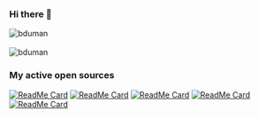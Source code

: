 ### Hi there 👋

<div>
  <img align="center" src="https://github-readme-stats.vercel.app/api?username=bduman&show_icons=true&theme=dark&count_private=true&include_all_commits=true&hide_title=true" alt="bduman" />
<div/>

<br />

<img align="center" src="https://github-readme-stats.vercel.app/api/top-langs/?username=bduman&layout=compact&hide=html&theme=dark" alt="bduman" />  
  
<br />

### My active open sources

[![ReadMe Card](https://github-readme-stats.vercel.app/api/pin/?username=bduman&repo=CryptOnion&theme=dark)](https://github.com/bduman/CryptOnion)
[![ReadMe Card](https://github-readme-stats.vercel.app/api/pin/?username=bduman&repo=serilog-enrichers-message-template&theme=dark)](https://github.com/bduman/serilog-enrichers-message-template)
[![ReadMe Card](https://github-readme-stats.vercel.app/api/pin/?username=bduman&repo=iso4217-currency-resolver&theme=dark)](https://github.com/bduman/iso4217-currency-resolver)
[![ReadMe Card](https://github-readme-stats.vercel.app/api/pin/?username=bduman&repo=docknet&theme=dark)](https://github.com/bduman/docknet)
[![ReadMe Card](https://github-readme-stats.vercel.app/api/pin/?username=bduman&repo=ADTool&theme=dark)](https://github.com/bduman/ADTool)

<!--
**bduman/bduman** is a ✨ _special_ ✨ repository because its `README.md` (this file) appears on your GitHub profile.

Here are some ideas to get you started:

- 🔭 I’m currently working on ...
- 🌱 I’m currently learning ...
- 👯 I’m looking to collaborate on ...
- 🤔 I’m looking for help with ...
- 💬 Ask me about ...
- 📫 How to reach me: ...
- 😄 Pronouns: ...
- ⚡ Fun fact: ...
-->
